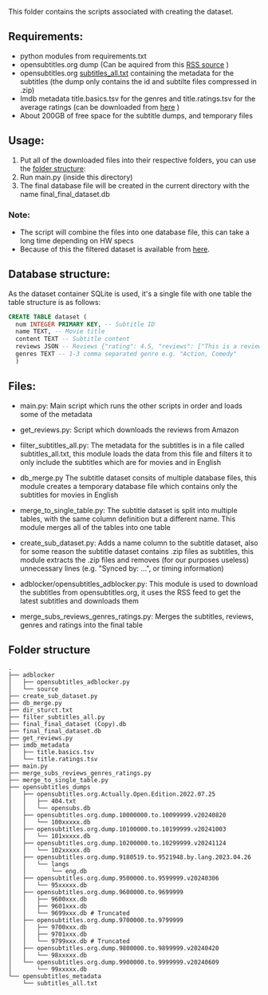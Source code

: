 This folder contains the scripts associated with creating the dataset.

## Requirements:

- python modules from requirements.txt
- opensubtitles.org dump (Can be aquired from this [RSS source](https://github.com/milahu/opensubtitles-scraper/blob/main/release/opensubtitles.org.dump.torrent.rss) )
- opensubtitles.org [subtitles_all.txt](https://dl.opensubtitles.org/addons/export/) containing the metadata for the subtitles (the dump only contains the id and subtilte files compressed in .zip)
- Imdb metadata title.basics.tsv for the genres and title.ratings.tsv for the average ratings (can be downloaded from [here](https://datasets.imdbws.com/) )
- About 200GB of free space for the subtitle dumps, and temporary files 

## Usage:

1. Put all of the downloaded files into their respective folders, you can use the [folder structure](#Folder-structure):
2. Run main.py (inside this directory)
3. The final database file will be created in the current directory with the name final_final_dataset.db

### Note:

- The script will combine the files into one database file, this can take a long time depending on HW specs
- Because of this the filtered dataset is available from [here](downloads).

## Database structure:

As the dataset container SQLite is used, it's a single file with one table the table structure is as follows:

```sql
CREATE TABLE dataset (
  num INTEGER PRIMARY KEY, -- Subtitle ID
  name TEXT, -- Movie title
  content TEXT -- Subtitle content
  reviews JSON -- Reviews {"rating": 4.5, "reviews": ["This is a review",...]}
  genres TEXT -- 1-3 comma separated genre e.g. "Action, Comedy"
  )
```

## Files:

- main.py: Main script which runs the other scripts in order and loads some of the metadata

- get_reviews.py: Script which downloads the reviews from Amazon

- filter_subtitles_all.py: The metadata for the subtitles is in a file called subtitles_all.txt, this module loads the data from this file and filters it to only include the subtitles which are for movies and in English

- db_merge.py The subtitle dataset consits of multiple database files, this module creates a temporary database file which contains only the subtitles for movies in English

- merge_to_single_table.py: The subtitle dataset is split into multiple tables, with the same column definition but a different name. This module merges all of the tables into one table

- create_sub_dataset.py: Adds a name column to the subtitle dataset, also for some reason the subtitle dataset contains .zip files as subtitles, this module extracts the .zip files and removes (for our purposes useless) unnecessary lines (e.g. "Synced by: ...", or timing information)

- adblocker/opensubtitles_adblocker.py: This module is used to download the subtitles from opensubtitles.org, it uses the RSS feed to get the latest subtitles and downloads them
- merge_subs_reviews_genres_ratings.py: Merges the subtitles, reviews, genres and ratings into the final table

## Folder structure
```
.
├── adblocker
│   ├── opensubtitles_adblocker.py
│   └── source
├── create_sub_dataset.py
├── db_merge.py
├── dir_sturct.txt
├── filter_subtitles_all.py
├── final_final_dataset (Copy).db
├── final_final_dataset.db
├── get_reviews.py
├── imdb_metadata
│   ├── title.basics.tsv
│   └── title.ratings.tsv
├── main.py
├── merge_subs_reviews_genres_ratings.py
├── merge_to_single_table.py
├── opensubtitles_dumps
│   ├── opensubtitles.org.Actually.Open.Edition.2022.07.25
│   │   ├── 404.txt
│   │   └── opensubs.db
│   ├── opensubtitles.org.dump.10000000.to.10099999.v20240820
│   │   └── 100xxxxx.db
│   ├── opensubtitles.org.dump.10100000.to.10199999.v20241003
│   │   └── 101xxxxx.db
│   ├── opensubtitles.org.dump.10200000.to.10299999.v20241124
│   │   └── 102xxxxx.db
│   ├── opensubtitles.org.dump.9180519.to.9521948.by.lang.2023.04.26
│   │   └── langs
│   │       └── eng.db
│   ├── opensubtitles.org.dump.9500000.to.9599999.v20240306
│   │   └── 95xxxxx.db
│   ├── opensubtitles.org.dump.9600000.to.9699999
│   │   ├── 9600xxx.db
│   │   ├── 9601xxx.db
│   │   └── 9699xxx.db # Truncated
│   ├── opensubtitles.org.dump.9700000.to.9799999
│   │   ├── 9700xxx.db
│   │   ├── 9701xxx.db 
│   │   └── 9799xxx.db # Truncated
│   ├── opensubtitles.org.dump.9800000.to.9899999.v20240420
│   │   └── 98xxxxx.db
│   └── opensubtitles.org.dump.9900000.to.9999999.v20240609
│       └── 99xxxxx.db
└── opensubtitles_metadata
    └── subtitles_all.txt
``` 